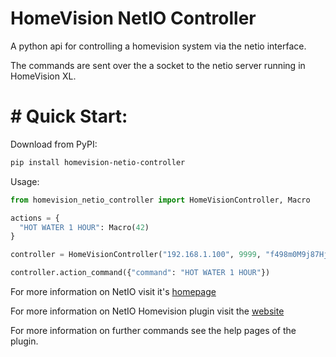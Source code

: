 # HomeVision NetIO Controller

A python api for controlling a homevision system via the netio interface.

The commands are sent over the a socket to the netio server running in HomeVision XL.

# # Quick Start:

Download from PyPI:
```bash
pip install homevision-netio-controller
```

Usage:
```python
from homevision_netio_controller import HomeVisionController, Macro

actions = {
  "HOT WATER 1 HOUR": Macro(42)
}

controller = HomeVisionController("192.168.1.100", 9999, "f498m0M9j87Hj743RgK8HI", actions = actions)

controller.action_command({"command": "HOT WATER 1 HOUR"})
```

For more information on NetIO visit it's [homepage](https://netioapp.com/en/)

For more information on NetIO Homevision plugin visit the [website](http://hv.tclcode.com/netio.html)

For more information on further commands see the help pages of the plugin.
